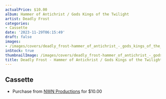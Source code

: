 ```yaml
---
actualPrice: $10.00
album: Hammer of Antichrist / Gods Kings of the Twilight
artist: Deadly Frost
categories:
- Cassette
date: '2023-11-29T06:15:49'
draft: false
images:
- /images/covers/deadly_frost-hammer_of_antichrist_-_gods_kings_of_the_twilight.png
inStock: true
thumbnailImage: /images/covers/deadly_frost-hammer_of_antichrist_-_gods_kings_of_the_twilight-thumb.png
title: Deadly Frost - Hammer of Antichrist / Gods Kings of the Twilight
---
```


## Cassette
* Purchase from [NWN Productions](http://shop.nwnprod.com/index.php?route=product/product&path=73&product_id=3806&sort=pd.name&order=ASC) for $10.00
